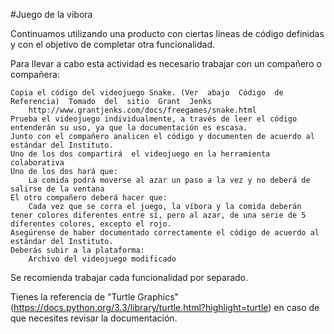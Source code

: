#Juego de la vibora

Continuamos utilizando una producto con ciertas líneas de código definidas y con el objetivo de completar otra funcionalidad.

Para llevar a cabo esta actividad es necesario trabajar con un compañero o compañera:

    Copia el código del videojuego Snake. (Ver  abajo  Código  de  Referencia)  Tomado  del  sitio  Grant  Jenks
        http://www.grantjenks.com/docs/freegames/snake.html
    Prueba el videojuego individualmente, a través de leer el código entenderán su uso, ya que la documentación es escasa.
    Junto con el compañero analicen el código y documenten de acuerdo al estándar del Instituto.
    Uno de los dos compartirá  el videojuego en la herramienta colaborativa
    Uno de los dos hará que:
        La comida podrá moverse al azar un paso a la vez y no deberá de salirse de la ventana
    El otro compañero deberá hacer que:
        Cada vez que se corra el juego, la víbora y la comida deberán tener colores diferentes entre sí, pero al azar, de una serie de 5 diferentes colores, excepto el rojo.
    Asegúrense de haber documentado correctamente el código de acuerdo al estándar del Instituto.
    Deberás subir a la plataforma:
        Archivo del videojuego modificado

Se recomienda trabajar cada funcionalidad por separado.

Tienes la referencia de "Turtle Graphics" (https://docs.python.org/3.3/library/turtle.html?highlight=turtle) en caso de que necesites revisar la documentación.
